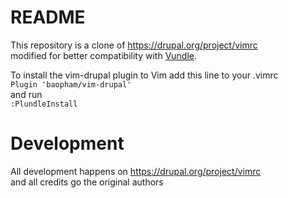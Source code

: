 # README

This repository is a clone of https://drupal.org/project/vimrc  
modified for better compatibility with [Vundle](https://github.com/gmarik/vundle).

To install the vim-drupal plugin to Vim add this line to your .vimrc  
`Plugin 'baopham/vim-drupal'`  
and run  
`:PlundleInstall`  

# Development
All development happens on https://drupal.org/project/vimrc  
and all credits go the original authors
